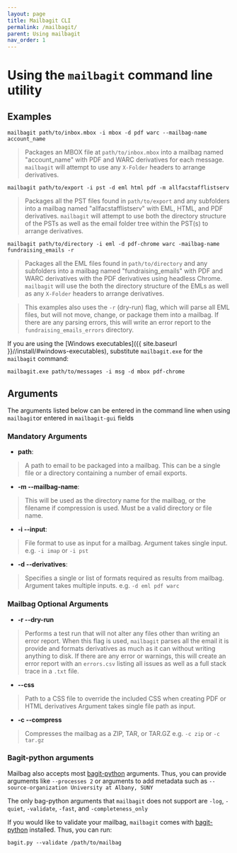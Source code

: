 ```yaml
---
layout: page
title: Mailbagit CLI
permalink: /mailbagit/
parent: Using mailbagit
nav_order: 1
---
```


# Using the `mailbagit` command line utility

## Examples

```
mailbagit path/to/inbox.mbox -i mbox -d pdf warc --mailbag-name account_name
```
> Packages an MBOX file at `path/to/inbox.mbox` into a mailbag named "account_name" with PDF and WARC derivatives for each message. `mailbagit` will attempt to use any `X-Folder` headers to arrange derivatives.

```
mailbagit path/to/export -i pst -d eml html pdf -m allfacstafflistserv
```
> Packages all the PST files found in `path/to/export` and any subfolders into a mailbag named "allfacstafflistserv" with EML, HTML, and PDF derivatives. `mailbagit` will attempt to use both the directory structure of the PSTs as well as the email folder tree within the PST(s) to arrange derivatives.

```
mailbagit path/to/directory -i eml -d pdf-chrome warc -mailbag-name fundraising_emails -r
```
> Packages all the EML files found in `path/to/directory` and any subfolders into a mailbag named "fundraising_emails" with PDF and WARC derivatives with the PDF derivatives using headless Chrome. `mailbagit` will use the both the directory structure of the EMLs as well as any `X-Folder` headers to arrange derivatives.

> This examples also uses the `-r` (dry-run) flag, which will parse all EML files, but will not move, change, or package them into a mailbag. If there are any parsing errors, this will write an error report to the  `fundraising_emails_errors` directory.

If you are using the [Windows executables]({{ site.baseurl }}//install/#windows-executables), substitute `mailbagit.exe` for the `mailbagit` command:

```
mailbagit.exe path/to/messages -i msg -d mbox pdf-chrome
```

## Arguments

The arguments listed below can be entered in the command line when using `mailbagit`or entered in `mailbagit-gui` fields

### Mandatory Arguments

* **path**:
> A path to email to be packaged into a mailbag. This can be a single file or a directory containing a number of email exports.

* **-m --mailbag-name**: 
> This will be used as the directory name for the mailbag, or the filename if compression is used.
> Must be a valid directory or file name.

* **-i --input**:  
> File format to use  as input for a mailbag.
> Argument takes single input.
> e.g. `-i imap` or `-i pst`

* **-d --derivatives**:
> Specifies a single or list of formats required as results from mailbag.
> Argument takes multiple inputs.
e.g. `-d eml pdf warc`


### Mailbag Optional  Arguments

* **-r --dry-run**
> Performs a test run that will not alter any files other than writing an error report. When this flag is used, `mailbagit` parses all the email it is provide and formats derivatives as much as it can without writing anything to disk. If there are any error or warnings, this will create an error report with an `errors.csv` listing all issues as well as a full stack trace in a `.txt` file.

* **--css**
> Path to a CSS file to override the included CSS when creating PDF or HTML derivatives
> Argument takes single file path as input.

* **-c --compress**
> Compresses the mailbag as a ZIP, TAR, or TAR.GZ
e.g. `-c zip` or `-c tar.gz`

### Bagit-python arguments

Mailbag also accepts most [bagit-python](https://github.com/LibraryOfCongress/bagit-python) arguments. Thus, you can provide arguments like `--processes 2` or arguments to add metadata such as `--source-organization University at Albany, SUNY` 

The only bag-python arguments that `mailbagit` does not support are `-log`, `-quiet`, `-validate`, `-fast`, and `-completeness_only`

If you would like to validate your mailbag, `mailbagit` comes with [bagit-python](https://github.com/LibraryOfCongress/bagit-python) installed. Thus, you can run:

```
bagit.py --validate /path/to/mailbag
```